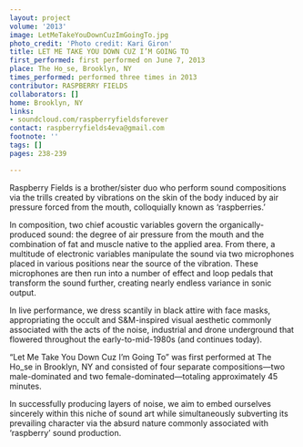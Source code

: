 ```yaml
---
layout: project
volume: '2013'
image: LetMeTakeYouDownCuzImGoingTo.jpg
photo_credit: 'Photo credit: Kari Giron'
title: LET ME TAKE YOU DOWN CUZ I’M GOING TO
first_performed: first performed on June 7, 2013
place: The Ho_se, Brooklyn, NY
times_performed: performed three times in 2013
contributor: RASPBERRY FIELDS
collaborators: []
home: Brooklyn, NY
links:
- soundcloud.com/raspberryfieldsforever
contact: raspberryfields4eva@gmail.com
footnote: ''
tags: []
pages: 238-239

---
```


Raspberry Fields is a brother/sister duo who perform sound compositions via the trills created by vibrations on the skin of the body induced by air pressure forced from the mouth, colloquially known as ‘raspberries.’

In composition, two chief acoustic variables govern the organically-produced sound: the degree of air pressure from the mouth and the combination of fat and muscle native to the applied area. From there, a multitude of electronic variables manipulate the sound via two microphones placed in various positions near the source of the vibration. These microphones are then run into a number of effect and loop pedals that transform the sound further, creating nearly endless variance in sonic output.

In live performance, we dress scantily in black attire with face masks, appropriating the occult and S&M-inspired visual aesthetic commonly associated with the acts of the noise, industrial and drone underground that flowered throughout the early-to-mid-1980s (and continues today).

“Let Me Take You Down Cuz I’m Going To” was first performed at The Ho_se in Brooklyn, NY and consisted of four separate compositions—two male-dominated and two female-dominated—totaling approximately 45 minutes.

In successfully producing layers of noise, we aim to embed ourselves sincerely within this niche of sound art while simultaneously subverting its prevailing character via the absurd nature commonly associated with ‘raspberry’ sound production.
